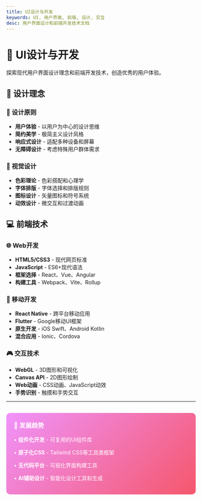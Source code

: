 ```yaml
---
title: UI设计与开发
keywords: UI, 用户界面, 前端, 设计, 交互
desc: 用户界面设计和前端开发技术文档
---
```


# 🎨 UI设计与开发

探索现代用户界面设计理念和前端开发技术，创造优秀的用户体验。

## 🎯 设计理念

### 🌟 设计原则
- **用户体验** - 以用户为中心的设计思维
- **简约美学** - 极简主义设计风格
- **响应式设计** - 适配多种设备和屏幕
- **无障碍设计** - 考虑特殊用户群体需求

### 🎨 视觉设计
- **色彩理论** - 色彩搭配和心理学
- **字体排版** - 字体选择和排版规则
- **图标设计** - 矢量图标和符号系统
- **动效设计** - 微交互和过渡动画

## 💻 前端技术

### 🌐 Web开发
- **HTML5/CSS3** - 现代网页标准
- **JavaScript** - ES6+现代语法
- **框架选择** - React、Vue、Angular
- **构建工具** - Webpack、Vite、Rollup

### 📱 移动开发
- **React Native** - 跨平台移动应用
- **Flutter** - Google移动UI框架
- **原生开发** - iOS Swift、Android Kotlin
- **混合应用** - Ionic、Cordova

### 🎮 交互技术
- **WebGL** - 3D图形和可视化
- **Canvas API** - 2D图形绘制
- **Web动画** - CSS动画、JavaScript动效
- **手势识别** - 触摸和手势交互

---

<div style="background: linear-gradient(135deg, #f093fb 0%, #f5576c 100%); color: white; padding: 20px; border-radius: 10px; margin-top: 30px;">
    <h3 style="color: white; margin-top: 0;">🚀 发展趋势</h3>
    <p>• <strong>组件化开发</strong> - 可复用的UI组件库</p>
    <p>• <strong>原子化CSS</strong> - Tailwind CSS等工具类框架</p>
    <p>• <strong>无代码平台</strong> - 可视化界面构建工具</p>
    <p>• <strong>AI辅助设计</strong> - 智能化设计工具和生成</p>
</div>
